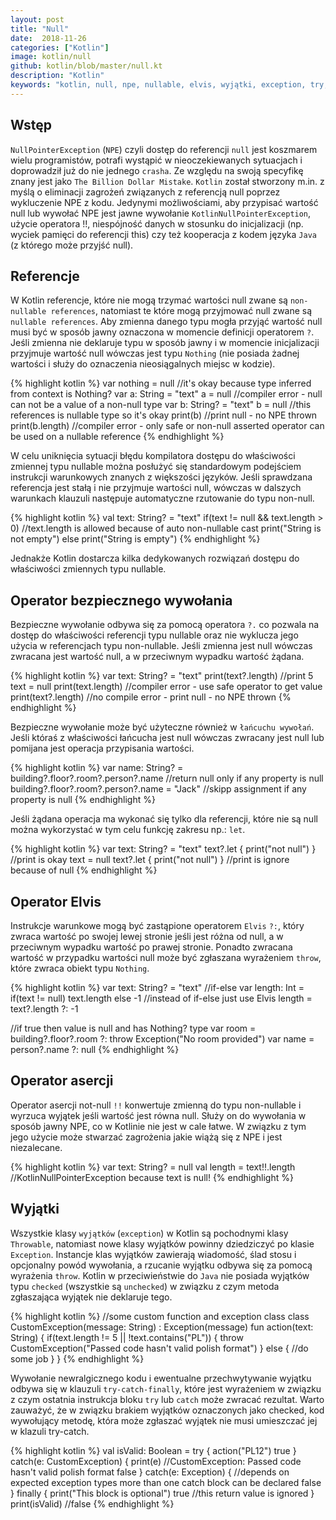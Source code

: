 ```yaml
---
layout: post
title: "Null"
date:  2018-11-26
categories: ["Kotlin"]
image: kotlin/null
github: kotlin/blob/master/null.kt
description: "Kotlin"
keywords: "kotlin, null, npe, nullable, elvis, wyjątki, exception, try, catch, finally, checked, unchked, throwable, android, programowanie, programming"
---
```


## Wstęp
`NullPointerException` (`NPE`) czyli dostęp do referencji `null` jest koszmarem wielu programistów, potrafi wystąpić w nieoczekiewanych sytuacjach i doprowadził już do nie jednego `crasha`. Ze względu na swoją specyfikę znany jest jako `The Billion Dollar Mistake`. `Kotlin` został stworzony m.in. z myślą o eliminacji zagrożeń związanych z referencją null poprzez wykluczenie NPE z kodu. Jedynymi możliwościami, aby przypisać wartość null lub wywołać NPE jest jawne wywołanie `KotlinNullPointerException`, użycie operatora !!, niespójność danych w stosunku do inicjalizacji (np. wyciek pamięci do referencji this) czy też kooperacja z kodem języka `Java` (z którego może przyjść null).

## Referencje
W Kotlin referencje, które nie mogą trzymać wartości null zwane są `non-nullable references`, natomiast te które mogą przyjmować null zwane są `nullable references`. Aby zmienna danego typu mogła przyjąć wartość null musi być w sposób jawny oznaczona w momencie definicji operatorem `?`. Jeśli zmienna nie deklaruje typu w sposób jawny i w momencie inicjalizacji przyjmuje wartość null wówczas jest typu `Nothing` (nie posiada żadnej wartości i służy do oznaczenia nieosiągalnych miejsc w kodzie).

{% highlight kotlin %}
var nothing = null //it's okay because type inferred from context is Nothing?
var a: String = "text"
a = null //compiler error - null can not be a value of a non-null type
var b: String? = "text"
b = null //this references is nullable type so it's okay
print(b) //print null - no NPE thrown
print(b.length) //compiler error - only safe or non-null asserted operator can be used on a nullable reference
{% endhighlight %}

W celu uniknięcia sytuacji błędu kompilatora dostępu do właściwości zmiennej typu nullable można posłużyć się standardowym podejściem instrukcji warunkowych znanych z większości języków. Jeśli sprawdzana referencja jest stałą i nie przyjmuje wartości null, wówczas w dalszych warunkach klauzuli następuje automatyczne rzutowanie do typu non-null.

{% highlight kotlin %}
val text: String? = "text"
if(text != null && text.length > 0) //text.length is allowed because of auto non-nullable cast
    print("String is not empty")
else 
    print("String is empty")
{% endhighlight %}

Jednakże Kotlin dostarcza kilka dedykowanych rozwiązań dostępu do właściwości zmiennych typu nullable.

## Operator bezpiecznego wywołania
Bezpieczne wywołanie odbywa się za pomocą operatora `?.` co pozwala na dostęp do właściwości referencji typu nullable oraz nie wyklucza jego użycia w referencjach typu non-nullable. Jeśli zmienna jest null wówczas zwracana jest wartość null, a w przeciwnym wypadku wartość żądana.

{% highlight kotlin %}
var text: String? = "text"
print(text?.length) //print 5
text = null
print(text.length) //compiler error - use safe operator to get value
print(text?.length) //no compile error - print null - no NPE thrown
{% endhighlight %}

Bezpieczne wywołanie może być użyteczne również w `łańcuchu wywołań`. Jeśli któraś z właściwości łańcucha jest null wówczas zwracany jest null lub pomijana jest operacja przypisania wartości.

{% highlight kotlin %}
var name: String? = building?.floor?.room?.person?.name //return null only if any property is null
building?.floor?.room?.person?.name = "Jack" //skipp assignment if any property is null
{% endhighlight %}

Jeśli żądana operacja ma wykonać się tylko dla referencji, które nie są null można wykorzystać w tym celu funkcję zakresu np.: `let`.

{% highlight kotlin %}
var text: String? = "text"
text?.let { print("not null") } //print is okay
text = null 
text?.let { print("not null") } //print is ignore because of null
{% endhighlight %}

## Operator Elvis
Instrukcje warunkowe mogą być zastąpione operatorem `Elvis` `?:`, który zwraca wartość po swojej lewej stronie jeśli jest różna od null, a w przeciwnym wypadku wartość po prawej stronie. Ponadto zwracana wartość w przypadku wartości null może być zgłaszana wyrażeniem `throw`, które zwraca obiekt typu `Nothing`.

{% highlight kotlin %}
var text: String? = "text"
//if-else
var length: Int = if(text != null) text.length else -1
//instead of if-else just use Elvis
length = text?.length ?: -1

//if true then value is null and has Nothing? type
var room = building?.floor?.room ?: throw Exception("No room provided")
var name = person?.name ?: null 
{% endhighlight %}

## Operator asercji
Operator asercji not-null `!!` konwertuje zmienną do typu non-nullable i wyrzuca wyjątek jeśli wartość jest równa null. Służy on do wywołania w sposób jawny NPE, co w Kotlinie nie jest w cale łatwe. W związku z tym jego użycie może stwarzać zagrożenia jakie wiążą się z NPE i jest niezalecane.

{% highlight kotlin %}
var text: String? = null
val length = text!!.length //KotlinNullPointerException because text is null!
{% endhighlight %}

## Wyjątki
Wszystkie klasy `wyjątków` (`exception`) w Kotlin są pochodnymi klasy `Throwable`, natomiast nowe klasy wyjątków powinny dziedziczyć po klasie `Exception`. Instancje klas wyjątków zawierają wiadomość, ślad stosu i opcjonalny powód wywołania, a rzucanie wyjątku odbywa się za pomocą wyrażenia `throw`. Kotlin w przeciwieństwie do `Java` nie posiada wyjątków typu `checked` (wszystkie są `unchecked`) w związku z czym metoda zgłaszająca wyjątek nie deklaruje tego.

{% highlight kotlin %}
//some custom function and exception class
class CustomException(message: String) : Exception(message)
fun action(text: String) {
    if(text.length != 5 || !text.contains("PL")) { 
        throw CustomException("Passed code hasn't valid polish format")
    }
    else {
        //do some job
    }
}
{% endhighlight %}

Wywołanie newralgicznego kodu i ewentualne przechwytywanie wyjątku odbywa się w klauzuli `try-catch-finally`, które jest wyrażeniem w związku z czym ostatnia instrukcja bloku `try` lub `catch` może zwracać rezultat. Warto zauważyć, że w związku brakiem wyjątków oznaczonych jako checked, kod wywołujący metodę, która może zgłaszać wyjątek nie musi umieszczać jej w klazuli try-catch.

{% highlight kotlin %}
val isValid: Boolean = try {
    action("PL12")
    true
}
catch(e: CustomException) {
    print(e) //CustomException: Passed code hasn't valid polish format
    false
}
catch(e: Exception) { 
    //depends on expected exception types more than one catch block can be declared
    false
}
finally {
    print("This block is optional")
    true //this return value is ignored
}
print(isValid) //false
{% endhighlight %}